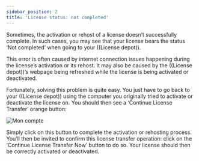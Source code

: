 ```yaml
---
sidebar_position: 2
title: 'License status: not completed'
---
```


Sometimes, the activation or rehost of a license doesn’t successfully complete. In such cases, you may see that your license bears the status ‘Not completed’ when going to your ((License depot)).

This error is often caused by internet connection issues happening during the license’s activation or its rehost. It may also be caused by the ((License depot))’s webpage being refreshed while the license is being activated or deactivated.

Fortunately, solving this problem is quite easy. You just have to go back to your ((License depot)) using the computer you originally tried to activate or deactivate the license on. You should then see a ‘Continue License Transfer’ orange button:

![Mon compte](/img/zh/download-install/license-problems/continue-license-transfer.png)

Simply click on this button to complete the activation or rehosting process. You’ll then be invited to confirm this license transfer operation: click on the ‘Continue License Transfer Now’ button to do so. Your license should then be correctly activated or deactivated.